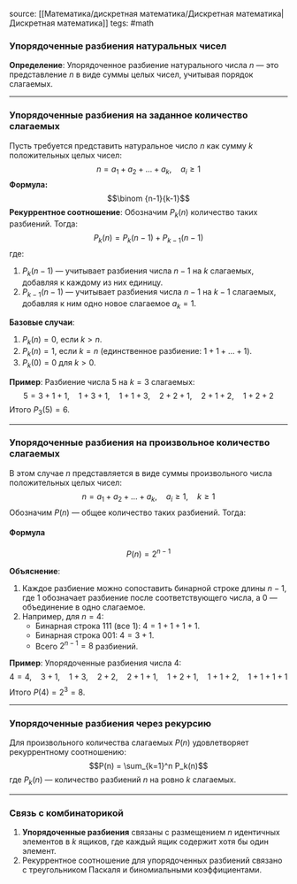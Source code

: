 source:  [[Математика/дискретная математика/Дискретная математика|Дискретная математика]]
tegs: #math 
### **Упорядоченные разбиения натуральных чисел**

**Определение**: Упорядоченное разбиение натурального числа $n$ — это представление $n$ в виде суммы целых чисел, учитывая порядок слагаемых.

---

### **Упорядоченные разбиения на заданное количество слагаемых**

Пусть требуется представить натуральное число $n$ как сумму $k$ положительных целых чисел: $$n = a_1 + a_2 + \dots + a_k, \quad a_i \geq 1$$
**Формула:** $$\binom {n-1}{k-1}$$
**Рекуррентное соотношение**: Обозначим $P_k(n)$ количество таких разбиений. Тогда: $$P_k(n) = P_k(n-1) + P_{k-1}(n-1)$$где:

1. $P_k(n-1)$ — учитывает разбиения числа $n-1$ на $k$ слагаемых, добавляя к каждому из них единицу.
2. $P_{k-1}(n-1)$ — учитывает разбиения числа $n-1$ на $k-1$ слагаемых, добавляя к ним одно новое слагаемое $a_k = 1$.

**Базовые случаи**:

1. $P_k(n) = 0$, если $k > n$.
2. $P_k(n) = 1$, если $k = n$ (единственное разбиение: $1 + 1 + \dots + 1$).
3. $P_k(0) = 0$ для $k > 0$.

**Пример**: Разбиение числа $5$ на $k = 3$ слагаемых: $$5 = 3 + 1 + 1,\quad 1 + 3 + 1,\quad 1 + 1 + 3, \quad 2 + 2 + 1, \quad 2 + 1 + 2, \quad 1 + 2+ 2$$Итого $P_3(5) = 6$.

---

### **Упорядоченные разбиения на произвольное количество слагаемых**

В этом случае $n$ представляется в виде суммы произвольного числа положительных целых чисел: $$n = a_1 + a_2 + \dots + a_k, \quad a_i \geq 1, \quad k \geq 1$$Обозначим $P(n)$ — общее количество таких разбиений. Тогда:

#### **Формула**
$$P(n) = 2^{n-1}$$

**Объяснение**:

1. Каждое разбиение можно сопоставить бинарной строке длины $n-1$, где $1$ обозначает разбиение после соответствующего числа, а $0$ — объединение в одно слагаемое.
2. Например, для $n = 4$:
    - Бинарная строка $111$ (все $1$): $4 = 1 + 1 + 1 + 1$.
    - Бинарная строка $001$: $4 = 3 + 1$.
    - Всего $2^{n-1} = 8$ разбиений.

**Пример**: Упорядоченные разбиения числа $4$:
$$4 = 4, \quad 3 + 1, \quad 1 + 3, \quad 2 + 2, \quad 2 + 1 + 1, \quad 1 + 2 + 1, \quad 1 + 1 + 2, \quad 1 + 1 + 1 + 1$$
Итого $P(4) = 2^3 = 8$.

---

### **Упорядоченные разбиения через рекурсию**

Для произвольного количества слагаемых $P(n)$ удовлетворяет рекуррентному соотношению: $$P(n) = \sum_{k=1}^n P_k(n)$$
где $P_k(n)$ — количество разбиений $n$ на ровно $k$ слагаемых.

---

### **Связь с комбинаторикой**

1. **Упорядоченные разбиения** связаны с размещением $n$ идентичных элементов в $k$ ящиков, где каждый ящик содержит хотя бы один элемент.
2. Рекуррентное соотношение для упорядоченных разбиений связано с треугольником Паскаля и биномиальными коэффициентами.